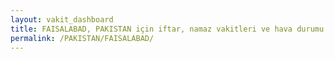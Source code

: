 ```yaml
---
layout: vakit_dashboard
title: FAISALABAD, PAKISTAN için iftar, namaz vakitleri ve hava durumu - ilçe/eyalet seç
permalink: /PAKISTAN/FAISALABAD/
---
```


<script type="text/javascript">
  var GLOBAL_COUNTRY = 'PAKISTAN';
  var GLOBAL_CITY = 'FAISALABAD';
  var GLOBAL_STATE = '';
  var lat = 72;
  var lon = 21;
</script>
